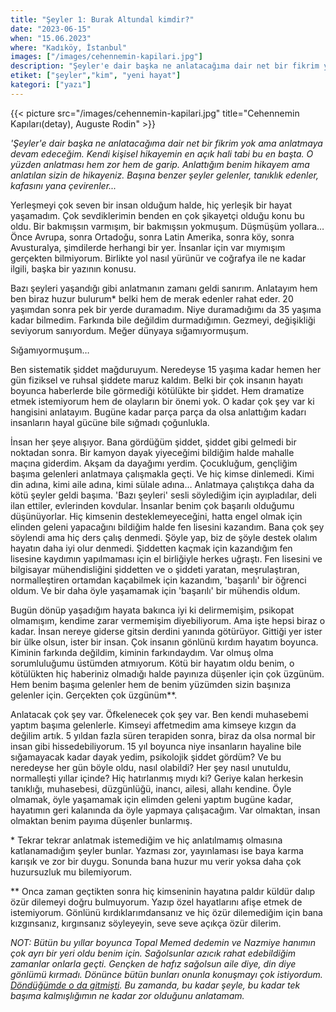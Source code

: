 ```yaml
---
title: "Şeyler 1: Burak Altundal kimdir?"
date: "2023-06-15"
when: "15.06.2023"
where: "Kadıköy, İstanbul"
images: ["/images/cehennemin-kapilari.jpg"]
description: "Şeyler'e dair başka ne anlatacağıma dair net bir fikrim yok ama anlatmaya devam edeceğim. Kendi kişisel hikayemin en açık hali tabi bu en başta. O yüzden anlatması hem zor hem de garip. Anlattığım benim hikayem ama anlatılan sizin de hikayeniz. Başına benzer şeyler gelenler, tanıklık edenler, kafasını yana çevirenler..."
etiket: ["şeyler","kim", "yeni hayat"]
kategori: ["yazı"]
---
```


{{< picture src="/images/cehennemin-kapilari.jpg" title="Cehennemin Kapıları(detay), Auguste Rodin" >}}

_'Şeyler'e dair başka ne anlatacağıma dair net bir fikrim yok ama anlatmaya devam edeceğim. Kendi kişisel hikayemin en açık hali tabi bu en başta. O yüzden anlatması hem zor hem de garip. Anlattığım benim hikayem ama anlatılan sizin de hikayeniz. Başına benzer şeyler gelenler, tanıklık edenler, kafasını yana çevirenler..._

Yerleşmeyi çok seven bir insan olduğum halde, hiç yerleşik bir hayat yaşamadım. Çok sevdiklerimin benden en çok şikayetçi olduğu konu bu oldu. Bir bakmışsın varmışım, bir bakmışsın yokmuşum. Düşmüşüm yollara… Önce Avrupa, sonra Ortadoğu, sonra Latin Amerika, sonra köy, sonra Avusturalya, şimdilerde herhangi bir yer. İnsanlar için var mıymışım gerçekten bilmiyorum. Birlikte yol nasıl yürünür ve coğrafya ile ne kadar ilgili, başka bir yazının konusu. 

<!--more-->

Bazı şeyleri yaşandığı gibi anlatmanın zamanı geldi sanırım. Anlatayım hem ben biraz huzur bulurum* belki hem de merak edenler rahat eder. 20 yaşımdan sonra pek bir yerde duramadım. Niye duramadığımı da 35 yaşıma kadar bilmedim. Farkında bile değildim durmadığımın. Gezmeyi, değişikliği seviyorum sanıyordum. Meğer dünyaya sığamıyormuşum. 

Sığamıyormuşum… 

Ben sistematik şiddet mağduruyum. Neredeyse 15 yaşıma kadar hemen her gün fiziksel ve ruhsal şiddete maruz kaldım. Belki bir çok insanın hayatı boyunca haberlerde bile görmediği kötülükte bir şiddet. Hem dramatize etmek istemiyorum hem de olayların bir önemi yok. O kadar çok şey var ki hangisini anlatayım. Bugüne kadar parça parça da olsa anlattığım kadarı insanların hayal gücüne bile sığmadı çoğunlukla. 

İnsan her şeye alışıyor. Bana gördüğüm şiddet, şiddet gibi gelmedi bir noktadan sonra. Bir kamyon dayak yiyeceğimi bildiğim halde mahalle maçına giderdim. Akşam da dayağımı yerdim. Çocukluğum, gençliğim başıma gelenleri anlatmaya çalışmakla geçti. Ve hiç kimse dinlemedi. Kimi din adına, kimi aile adına, kimi sülale adına… Anlatmaya çalıştıkça daha da kötü şeyler geldi başıma. 'Bazı şeyleri' sesli söylediğim için  ayıpladılar, deli ilan ettiler, evlerinden kovdular. İnsanlar benim çok başarılı olduğumu düşünüyorlar. Hiç kimsenin desteklemeyeceğini, hatta engel olmak için elinden geleni yapacağını bildiğim halde fen lisesini kazandım. Bana çok şey söylendi ama hiç ders çalış denmedi. Şöyle yap, biz de şöyle destek olalım hayatın daha iyi olur denmedi. Şiddetten kaçmak için kazandığım fen lisesine kaydımın yapılmaması için el birliğiyle herkes uğraştı.  Fen lisesini ve bilgisayar mühendisliğini şiddetten ve o şiddeti yaratan, meşrulaştıran, normalleştiren ortamdan kaçabilmek için kazandım, 'başarılı' bir öğrenci oldum. Ve bir daha öyle yaşamamak için 'başarılı' bir mühendis oldum. 

Bugün dönüp yaşadığım hayata bakınca iyi ki delirmemişim, psikopat olmamışım, kendime zarar vermemişim diyebiliyorum. Ama işte hepsi biraz o kadar. İnsan nereye giderse gitsin derdini yanında götürüyor. Gittiği yer ister bir ülke olsun, ister bir insan. Çok insanın gönlünü kırdım hayatım boyunca. Kiminin farkında değildim, kiminin farkındaydım. Var olmuş olma sorumluluğumu üstümden atmıyorum. Kötü bir hayatım oldu benim, o kötülükten hiç haberiniz olmadığı halde payınıza düşenler için çok üzgünüm. Hem benim başıma gelenler hem de benim yüzümden sizin başınıza gelenler için. Gerçekten çok üzgünüm**.

Anlatacak çok şey var. Öfkelenecek çok şey var. Ben kendi muhasebemi yaptım başıma gelenlerle. Kimseyi affetmedim ama kimseye kızgın da değilim artık. 5 yıldan fazla süren terapiden sonra, biraz da olsa normal bir insan gibi hissedebiliyorum. 15 yıl boyunca niye insanların hayaline bile sığamayacak kadar dayak yedim, psikolojik şiddet gördüm? Ve bu neredeyse her gün böyle oldu, nasıl olabildi? Her şey nasıl unutuldu, normalleşti yıllar içinde? Hiç hatırlanmış mıydı ki? Geriye kalan herkesin tanıklığı, muhasebesi, düzgünlüğü, inancı, ailesi, allahı kendine. Öyle olmamak, öyle yaşamamak için elimden geleni yaptım bugüne kadar, hayatımın geri kalanında da öyle yapmaya çalışacağım. Var olmaktan, insan olmaktan benim payıma düşenler bunlarmış.


\* Tekrar tekrar anlatmak istemediğim ve hiç anlatılmamış olmasına katlanamadığım şeyler bunlar. Yazması zor, yayınlaması ise baya karma karışık ve zor bir duygu. Sonunda bana huzur mu verir yoksa daha çok huzursuzluk mu bilemiyorum.

\*\* Onca zaman geçtikten sonra hiç kimseninin hayatına paldır küldür dalıp özür dilemeyi doğru bulmuyorum. Yazıp özel hayatlarını afişe etmek de istemiyorum. Gönlünü kırdıklarımdansanız ve hiç özür dilemediğim için bana kızgınsanız, kırgınsanız söyleyeyin, seve seve açıkça özür dilerim.

_NOT: Bütün bu yıllar boyunca Topal Memed dedemin ve Nazmiye hanımın çok ayrı bir yeri oldu benim için. Sağolsunlar azıcık rahat edebildiğim zamanlar onlarla geçti. Gençken de hafız sağolsun aile diye, din diye gönlümü kırmadı. Dönünce bütün bunları onunla konuşmayı çok istiyordum. [Döndüğümde o da gitmişti](https://www.burakaltundal.com/yazilar/gule-gule-hafiz). Bu zamanda, bu kadar şeyle, bu kadar tek başıma kalmışlığımın ne kadar zor olduğunu anlatamam._
